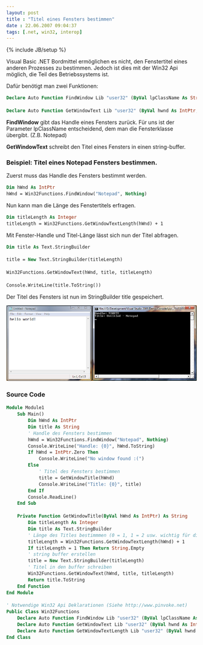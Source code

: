 ```yaml
---
layout: post
title : "Titel eines Fensters bestimmen"
date : 22.06.2007 09:04:37
tags: [.net, win32, interop]
---
```

{% include JB/setup %}

Visual Basic .NET Bordmittel ermöglichen es nicht, den Fenstertitel eines anderen Prozesses zu bestimmen. Jedoch ist dies mit der Win32 Api möglich, die Teil des Betriebssystems ist.

Dafür benötigt man zwei Funktionen:

``` vb
Declare Auto Function FindWindow Lib "user32" (ByVal lpClassName As String, ByVal lpWindowName As String) As IntPtr

Declare Auto Function GetWindowText Lib "user32" (ByVal hwnd As IntPtr, ByVal lpString As Text.StringBuilder, ByVal nMaxCount As Integer) As Integer
```

**FindWindow** gibt das Handle eines Fensters zurück. Für uns ist der Parameter lpClassName entscheidend, dem man die Fensterklasse übergibt. (Z.B. Notepad)

**GetWindowText** schreibt den Titel eines Fensters in einen string-buffer.

### Beispiel: Titel eines Notepad Fensters bestimmen.

Zuerst muss das Handle des Fensters bestimmt werden.

``` vb
Dim hWnd As IntPtr 
hWnd = Win32Functions.FindWindow("Notepad", Nothing)
```

Nun kann man die Länge des Fenstertitels erfragen.

``` vb
Dim titleLength As Integer
titleLength = Win32Functions.GetWindowTextLength(hWnd) + 1
```

Mit Fenster-Handle und Titel-Länge lässt sich nun der Titel abfragen.

``` vb
Dim title As Text.StringBuilder

title = New Text.StringBuilder(titleLength)

Win32Functions.GetWindowText(hWnd, title, titleLength)

Console.WriteLine(title.ToString())
```

Der Titel des Fensters ist nun im StringBuilder title gespeichert. 

![image](/assets/images/TiteleinesFenstersbestimmen_7967/image.png) 

### Source Code

``` vb
Module Module1
    Sub Main()
        Dim hWnd As IntPtr
        Dim title As String
        ' Handle des Fensters bestimmen
        hWnd = Win32Functions.FindWindow("Notepad", Nothing)
        Console.WriteLine("Handle: {0}", hWnd.ToString)
        If hWnd = IntPtr.Zero Then
            Console.WriteLine("No window found :(")
        Else
            ' Titel des Fensters bestimmen
            title = GetWindowTitle(hWnd)
            Console.WriteLine("Title: {0}", title)
        End If
        Console.ReadLine()
    End Sub

    Private Function GetWindowTitle(ByVal hWnd As IntPtr) As String
        Dim titleLength As Integer
        Dim title As Text.StringBuilder
        ' Länge des Titles bestimmmen (0 = 1, 1 = 2 usw. wichtig für die erstellung des string buffers)
        titleLength = Win32Functions.GetWindowTextLength(hWnd) + 1
        If titleLength = 1 Then Return String.Empty
        ' string buffer erstellen
        title = New Text.StringBuilder(titleLength)
        ' Titel in den buffer schreiben
        Win32Functions.GetWindowText(hWnd, title, titleLength)
        Return title.ToString
    End Function
End Module

' Notwendige Win32 Api Deklarationen (Siehe http://www.pinvoke.net)
Public Class Win32Functions
    Declare Auto Function FindWindow Lib "user32" (ByVal lpClassName As String, ByVal lpWindowName As String) As IntPtr
    Declare Auto Function GetWindowText Lib "user32" (ByVal hwnd As IntPtr, ByVal lpString As Text.StringBuilder, ByVal nMaxCount As Integer) As Integer
    Declare Auto Function GetWindowTextLength Lib "user32" (ByVal hwnd As IntPtr) As Integer
End Class
```